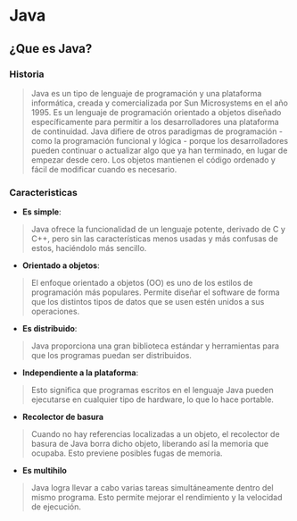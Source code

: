 # Java
## ¿Que es Java?  
### Historia
>Java es un tipo de lenguaje de programación y una plataforma informática, creada y comercializada por Sun Microsystems en el año 1995.
Es un lenguaje de programación orientado a objetos diseñado específicamente para permitir a los desarrolladores una plataforma de continuidad. Java difiere de otros paradigmas de programación - como la programación funcional y lógica - porque los desarrolladores pueden continuar o actualizar algo que ya han terminado, en lugar de empezar desde cero. Los objetos mantienen el código ordenado y fácil de modificar cuando es necesario.  

### Caracteristicas
- **Es simple**:  
>Java ofrece la funcionalidad de un lenguaje potente, derivado de C y C++, pero sin las características menos usadas y más confusas de estos, haciéndolo más sencillo.

- **Orientado a objetos**:
>El enfoque orientado a objetos (OO) es uno de los estilos de programación más populares. Permite diseñar el software de forma que los distintos tipos de datos que se usen estén unidos a sus operaciones.

- **Es distribuido**:
>Java proporciona una gran biblioteca estándar y herramientas para que los programas puedan ser distribuidos.

- **Independiente a la plataforma**:
  
>Esto significa que programas escritos en el lenguaje Java pueden ejecutarse en cualquier tipo de hardware, lo que lo hace portable.

- **Recolector de basura**
>Cuando no hay referencias localizadas a un objeto, el recolector de basura de Java borra dicho objeto, liberando así la memoria que ocupaba. Esto previene posibles fugas de memoria.

- **Es multihilo**
>Java logra llevar a cabo varias tareas simultáneamente dentro del mismo programa. Esto permite mejorar el rendimiento y la velocidad de ejecución.